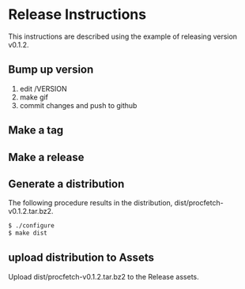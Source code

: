 # Release Instructions

This instructions are described using the example of releasing version v0.1.2.

## Bump up version

1. edit /VERSION
2. make gif
3. commit changes and push to github

## Make a tag

## Make a release

## Generate a distribution

The following procedure results in the distribution, dist/procfetch-v0.1.2.tar.bz2.

```bash
$ ./configure
$ make dist
```

## upload distribution to Assets

Upload dist/procfetch-v0.1.2.tar.bz2 to the Release assets.
